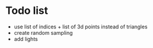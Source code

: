 # Todo list

- use list of indices + list of 3d points instead of triangles
- create random sampling
- add lights